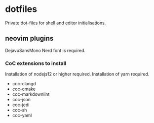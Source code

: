 # dotfiles

Private dot-files for shell and editor initialisations.

## neovim plugins

DejavuSansMono Nerd font is required.

### CoC extensions to install

Installation of nodejs12 or higher required. Installation of yarn required.

- coc-clangd
- coc-cmake
- coc-markdownlint
- coc-json
- coc-jedi
- coc-sh
- coc-yaml
